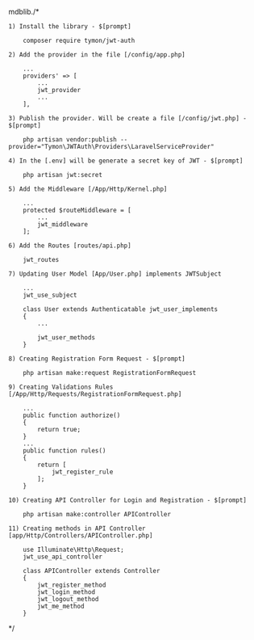 mdblib./*

    1) Install the library - $[prompt]

        composer require tymon/jwt-auth

    2) Add the provider in the file [/config/app.php]

        ...
        providers' => [
            ...
            jwt_provider
            ...
        ],

    3) Publish the provider. Will be create a file [/config/jwt.php] - $[prompt]

        php artisan vendor:publish --provider="Tymon\JWTAuth\Providers\LaravelServiceProvider"

    4) In the [.env] will be generate a secret key of JWT - $[prompt]

        php artisan jwt:secret

    5) Add the Middleware [/App/Http/Kernel.php]

        ...
        protected $routeMiddleware = [
            ...
            jwt_middleware
        ];

    6) Add the Routes [routes/api.php]

        jwt_routes

    7) Updating User Model [App/User.php] implements JWTSubject

        ...
        jwt_use_subject

        class User extends Authenticatable jwt_user_implements
        {
            ...

            jwt_user_methods
        }

    8) Creating Registration Form Request - $[prompt]

        php artisan make:request RegistrationFormRequest

    9) Creating Validations Rules [/App/Http/Requests/RegistrationFormRequest.php]

        ...
        public function authorize()
        {
            return true;
        }
        ...
        public function rules()
        {
            return [
                jwt_register_rule
            ];
        }

    10) Creating API Controller for Login and Registration - $[prompt]

        php artisan make:controller APIController

    11) Creating methods in API Controller [app/Http/Controllers/APIController.php]

        use Illuminate\Http\Request;
        jwt_use_api_controller

        class APIController extends Controller
        {
            jwt_register_method
            jwt_login_method
            jwt_logout_method
            jwt_me_method
        }

*/
